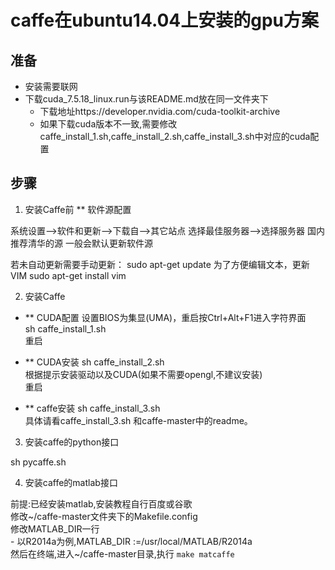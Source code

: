 # caffe在ubuntu14.04上安装的gpu方案

## 准备
- 安装需要联网
- 下载cuda_7.5.18_linux.run与该README.md放在同一文件夹下
    - 下载地址https://developer.nvidia.com/cuda-toolkit-archive
    - 如果下载cuda版本不一致,需要修改caffe_install_1.sh,caffe_install_2.sh,caffe_install_3.sh中对应的cuda配置
## 步骤
1. 安装Caffe前
** 软件源配置

系统设置—>软件和更新—>下载自—>其它站点
选择最佳服务器—>选择服务器
国内推荐清华的源
一般会默认更新软件源

若未自动更新需要手动更新：
sudo apt-get update
为了方便编辑文本，更新VIM
sudo apt-get install vim


2. 安装Caffe
- ** CUDA配置
设置BIOS为集显(UMA)，重启按Ctrl+Alt+F1进入字符界面  
sh caffe_install_1.sh  
重启  

- ** CUDA安装
sh caffe_install_2.sh  
根据提示安装驱动以及CUDA(如果不需要opengl,不建议安装)  
重启  

- ** caffe安装
sh caffe_install_3.sh  
具体请看caffe_install_3.sh 和caffe-master中的readme。 

3. 安装caffe的python接口

sh pycaffe.sh

4. 安装caffe的matlab接口

前提:已经安装matlab,安装教程自行百度或谷歌  
修改~/caffe-master文件夹下的Makefile.config  
修改MATLAB_DIR一行  
    - 以R2014a为例,MATLAB_DIR :=/usr/local/MATLAB/R2014a  
然后在终端,进入~/caffe-master目录,执行
`make matcaffe`
